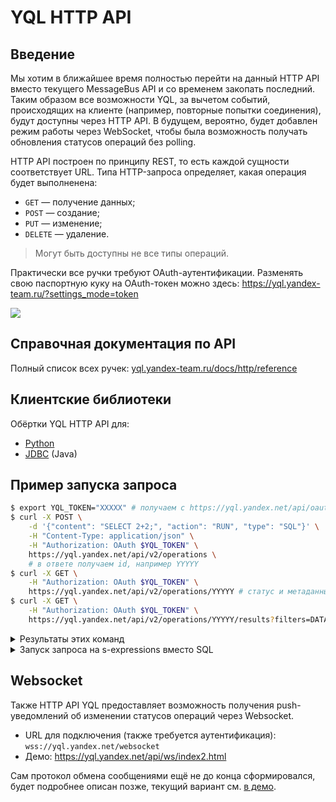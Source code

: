 # YQL HTTP API
## Введение
Мы хотим в ближайшее время полностью перейти на данный HTTP API вместо текущего MessageBus API и со временем закопать последний. Таким образом все возможности YQL, за вычетом  событий, происходящих на клиенте (например, повторные попытки соединения), будут доступны через HTTP API. В будущем, вероятно, будет добавлен режим работы через WebSocket, чтобы была возможность получать обновления статусов операций без polling.

HTTP API построен по принципу REST, то есть каждой сущности соответствует URL. Типа HTTP-запроса определяет, какая операция будет выполненена:

* `GET` — получение данных;
* `POST` — создание;
* `PUT` — изменение;
* `DELETE` — удаление.

<blockquote>Могут быть доступны не все типы операций.</blockquote>

Практически все ручки требуют OAuth-аутентификации. Разменять свою паспортную куку на OAuth-токен можно здесь: <https://yql.yandex-team.ru/?settings_mode=token>

![](https://jing.yandex-team.ru/files/blinkov/YQL-08.png)

## Справочная документация по API
Полный список всех ручек:
[yql.yandex-team.ru/docs/http/reference](https://yql.yandex-team.ru/docs/http/reference/)

## Клиентские библиотеки
Обёртки YQL HTTP API для:

* [Python](python.md)
* [JDBC](jdbc.md) (Java)

## Пример запуска запроса
``` sh
$ export YQL_TOKEN="XXXXX" # получаем с https://yql.yandex.net/api/oauth/new
$ curl -X POST \
    -d '{"content": "SELECT 2+2;", "action": "RUN", "type": "SQL"}' \
    -H "Content-Type: application/json" \
    -H "Authorization: OAuth $YQL_TOKEN" \
    https://yql.yandex.net/api/v2/operations \
    # в ответе получаем id, например YYYYY
$ curl -X GET \
    -H "Authorization: OAuth $YQL_TOKEN" \
    https://yql.yandex.net/api/v2/operations/YYYYY # статус и метаданные
$ curl -X GET \
    -H "Authorization: OAuth $YQL_TOKEN" \
    https://yql.yandex.net/api/v2/operations/YYYYY/results?filters=DATA # статус и результаты
```
<details markdown="1">
<summary>Результаты этих команд</summary>
``` sh
$ export YQL_TOKEN="XXXXXXXX"
$ curl -s -X POST -d '{"content":"SELECT 2+2;", "action":"RUN", "type":"SQL"}' -H "Content-Type: application/json" -H "Authorization: OAuth $YQL_TOKEN" <https://yql.yandex.net/api/v2/operations> | json_pp
{
   "username" : "blinkov",
   "updatedAt" : "2016-01-18T12:09:46.390Z",
   "id" : "569cd60a64731001f8417df1",
   "tabletId" : 72075186224037908,
   "status" : "PENDING",
   "createdAt" : "2016-01-18T12:09:46.335Z",
   "queryData" : {
      "content" : "SELECT 2+2;",
      "type" : "SQL",
      "files" : []
   }
}
$ curl -s -X GET -H "Authorization: OAuth $YQL_TOKEN" <https://yql.yandex.net/api/v2/operations/569cd60a64731001f8417df1> | json_pp
{
   "id" : "569cd60a64731001f8417df1",
   "username" : "blinkov",
   "updatedAt" : "2016-01-18T12:09:55.122Z",
   "status" : "COMPLETED",
   "createdAt" : "2016-01-18T12:09:46.335Z",
   "queryData" : {
      "type" : "SQL",
      "content" : "SELECT 2+2;",
      "files" : []
   },
   "tabletId" : 72075186224037908
}
$ curl -s -X GET -H "Authorization: OAuth $YQL_TOKEN" <https://yql.yandex.net/api/v2/operations/569cd60a64731001f8417df1/results?filters=DATA> | json_pp
{
   "status" : "COMPLETED",
   "id" : "569cd60a64731001f8417df1",
   "data" : [
      {
         "Write" : [
            {
               "Type" : [
                  "ListType",
                  [
                     "StructType",
                     [
                        [
                           "column0",
                           [
                              "DataType",
                              "Int64"
                           ]
                        ]
                     ]
                  ]
               ],
               "Data" : [
                  [
                     4
                  ]
               ]
            }
         ]
      }
   ]
}
```
</details>
<details markdown="1">
<summary>Запуск запроса на s-expressions вместо SQL</summary>
``` sh
$ export YQL_TOKEN="XXXXX" # получаем с https://yql.yandex.net/api/oauth/new
$ cat /var/tmp/query.yql # текст запроса в файле, чтобы меньше возиться с экранированием кавычек
{"content": "
(
(let world (block '(
  (let output (block '(
    (let select (block '(
      (let core (AsList (Void)))
      (let core (FlatMap core (lambda '(row) (block '(
        (let res (Struct))
        (let res (AddMember res '\"column0\" (\"+\" (Int64 '\"2\") (Int64 '\"2\"))))
        (let res (AsList res))
        (return res)
)
))))
      (return core)
)
))
", "action": "RUN", "type": "YQL"}
$ curl -X POST \
    -d @/var/tmp/query.yql \
    -H "Content-Type: application/json" \
    -H "Authorization: OAuth $YQL_TOKEN" \
    https://yql.yandex.net/api/v2/operations \
    # в ответе получаем id, далее аналогично SQL
```
</details>

## Websocket
Также HTTP API YQL предоставляет возможность получения push-уведомлений об изменении статусов операций через Websocket.

* URL для подключения (также требуется аутентификация): `wss://yql.yandex.net/websocket`
* Демо: <https://yql.yandex.net/api/ws/index2.html>

Сам протокол обмена сообщениями ещё не до конца сформировался, будет подробнее описан позже, текущий вариант см. [в демо](https://yql.yandex.net/api/ws/index2.html).

